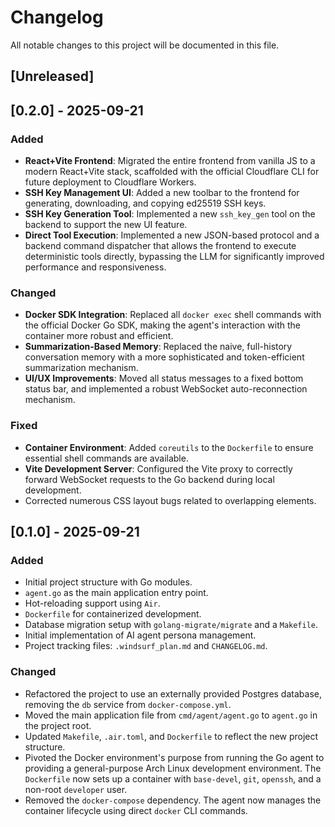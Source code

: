 # Changelog

All notable changes to this project will be documented in this file.

## [Unreleased]

## [0.2.0] - 2025-09-21

### Added

- **React+Vite Frontend**: Migrated the entire frontend from vanilla JS to a modern React+Vite stack, scaffolded with the official Cloudflare CLI for future deployment to Cloudflare Workers.
- **SSH Key Management UI**: Added a new toolbar to the frontend for generating, downloading, and copying ed25519 SSH keys.
- **SSH Key Generation Tool**: Implemented a new `ssh_key_gen` tool on the backend to support the new UI feature.
- **Direct Tool Execution**: Implemented a new JSON-based protocol and a backend command dispatcher that allows the frontend to execute deterministic tools directly, bypassing the LLM for significantly improved performance and responsiveness.

### Changed

- **Docker SDK Integration**: Replaced all `docker exec` shell commands with the official Docker Go SDK, making the agent's interaction with the container more robust and efficient.
- **Summarization-Based Memory**: Replaced the naive, full-history conversation memory with a more sophisticated and token-efficient summarization mechanism.
- **UI/UX Improvements**: Moved all status messages to a fixed bottom status bar, and implemented a robust WebSocket auto-reconnection mechanism.

### Fixed

- **Container Environment**: Added `coreutils` to the `Dockerfile` to ensure essential shell commands are available.
- **Vite Development Server**: Configured the Vite proxy to correctly forward WebSocket requests to the Go backend during local development.
- Corrected numerous CSS layout bugs related to overlapping elements.

## [0.1.0] - 2025-09-21

### Added

- Initial project structure with Go modules.
- `agent.go` as the main application entry point.
- Hot-reloading support using `Air`.
- `Dockerfile` for containerized development.
- Database migration setup with `golang-migrate/migrate` and a `Makefile`.
- Initial implementation of AI agent persona management.
- Project tracking files: `.windsurf_plan.md` and `CHANGELOG.md`.

### Changed

- Refactored the project to use an externally provided Postgres database, removing the `db` service from `docker-compose.yml`.
- Moved the main application file from `cmd/agent/agent.go` to `agent.go` in the project root.
- Updated `Makefile`, `.air.toml`, and `Dockerfile` to reflect the new project structure.
- Pivoted the Docker environment's purpose from running the Go agent to providing a general-purpose Arch Linux development environment. The `Dockerfile` now sets up a container with `base-devel`, `git`, `openssh`, and a non-root `developer` user.
- Removed the `docker-compose` dependency. The agent now manages the container lifecycle using direct `docker` CLI commands.
